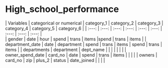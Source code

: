 # High_school_performance

| Variables | categorical or numerical | category_1 | category_2 | category_3 | category_4 | category_5 | category_6 |
| :---:   | :---: | :---: | :---: | :---: | :---: | :---: | :---: | :---: |   
| gender | date   | hour   | spend   | trans   | items   |spend   | trans   | items   |
| department_date | date   | department   | spend   | trans   | items | spend   | trans   | items |
| departments | department   | dept_name   |      |      |      |     |      |      |
| owner_spend_date | card_no   | date   | spend   | trans   | items   |     |      |      |
| owners | card_no | zip   | plus_2   | status   | date_joined   |     |      |      |

